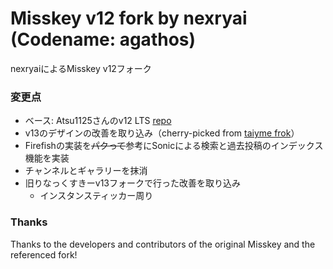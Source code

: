 # Misskey v12 fork by nexryai (Codename: agathos)
nexryaiによるMisskey v12フォーク

### 変更点
 - ベース: Atsu1125さんのv12 LTS [repo](https://github.com/atsu1125/misskey-v12/)
 - v13のデザインの改善を取り込み（cherry-picked from [taiyme frok](https://github.com/taiyme/misskey)）
 - Firefishの実装を~~パクって~~参考にSonicによる検索と過去投稿のインデックス機能を実装
 - チャンネルとギャラリーを抹消
 - 旧りなっくすきーv13フォークで行った改善を取り込み
   * インスタンスティッカー周り

### Thanks
Thanks to the developers and contributors of the original Misskey and the referenced fork!
